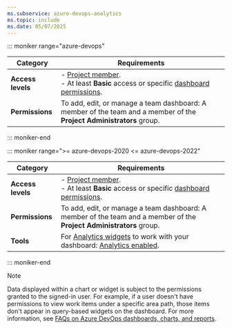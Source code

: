 ```yaml
---
ms.subservice: azure-devops-analytics
ms.topic: include
ms.date: 05/07/2025
---
```


::: moniker range="azure-devops"

|Category  | Requirements |
|-------------|-------------|
| **Access levels** | - [Project member](../../organizations/security/add-users-team-project.md).<br>- At least **Basic** access or specific [dashboard permissions](../dashboards/dashboard-permissions.md). |
| **Permissions** | To add, edit, or manage a team dashboard: A member of the team and a member of the **Project Administrators** group. |

::: moniker-end

::: moniker range=">= azure-devops-2020 <= azure-devops-2022"

|Category  | Requirements |
|-------------|-------------|
| **Access levels** | - [Project member](../../organizations/security/add-users-team-project.md).<br>- At least **Basic** access or specific [dashboard permissions](../dashboards/dashboard-permissions.md). |
| **Permissions** | To add, edit, or manage a team dashboard: A member of the team and a member of the **Project Administrators** group. |
|**Tools** | For [Analytics widgets](../dashboards/analytics-widgets.md) to work with your dashboard: [Analytics enabled](../dashboards/analytics-extension.md).|

::: moniker-end

> [!NOTE]
> Data displayed within a chart or widget is subject to the permissions granted to the signed-in user. For example, if a user doesn't have permissions to view work items under a specific area path, those items don't appear in query-based widgets on the dashboard. For more information, see [FAQs on Azure DevOps dashboards, charts, and reports](../dashboards/faqs.yml).
